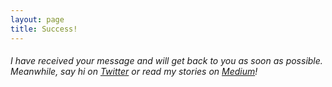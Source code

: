 ```yaml
---
layout: page
title: Success!
---
```

<div class="ctnr-golden">
    <h6>I have received your message and will get back to you as soon as possible. Meanwhile, say hi on <a href="https://twitter.com/connor_baer" class="strong link">Twitter</a> or read my stories on <a href="https://medium.com/@connor_baer" class="strong link">Medium</a>!</h6>
</div>